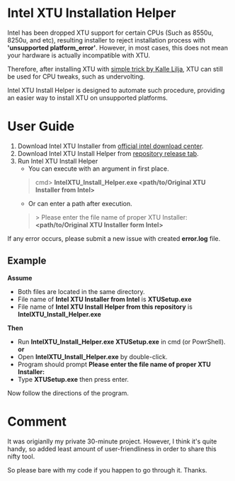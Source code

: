 # Intel XTU Installation Helper

Intel has been dropped XTU support for certain CPUs (Such as 8550u, 8250u, and etc), resulting installer to reject installation process with **'unsupported platform_error'**. However, in most cases, this does not mean your hardware is actually incompatible with XTU. 

Therefore, after installing XTU with [simple trick by Kalle Lilja](https://kallelilja.com/2018/12/workaround-xtu-attempted-to-install-on-an-unsupported-platform/), XTU can still be used for CPU tweaks, such as undervolting.

Intel XTU Install Helper is designed to automate such procedure, providing an easier way to install XTU on unsupported platforms.


# User Guide

 1. Download Intel XTU Installer from [official intel download center](https://downloadcenter.intel.com/download/24075/Intel-Extreme-Tuning-Utility-Intel-XTU-).
 2. Download Intel XTU Install Helper from  [repository release tab](https://github.com/gimdh/Intel-XTU-Install-Helper/releases).
 3. Run Intel XTU Install Helper
	 - You can execute with an argument in first place.
	 > cmd> **IntelXTU_Install_Helper.exe <path/to/Original XTU Installer from Intel>**
	 - Or can enter a path after execution.
	 > \> Please enter the file name of proper XTU Installer: **<path/to/Original XTU Installer form Intel>**


If any error occurs, please submit a new issue with created **error.log** file.


## Example

**Assume**
- Both files are located in the same directory.
- File name of **Intel XTU Installer from Intel** is **XTUSetup.exe**
- File name of **Intel XTU Install Helper from this repository** is **IntelXTU_Install_Helper.exe**

**Then**
- Run **IntelXTU_Install_Helper.exe XTUSetup.exe** in cmd (or PowrShell).
**or**
- Open **IntelXTU_Install_Helper.exe** by double-click.
- Program should prompt **Please enter the file name of proper XTU Installer:**
- Type **XTUSetup.exe** then press enter.

Now follow the directions of the program.


# Comment
It was origianlly my private 30-minute project. However, I think it's quite handy, so added least amount of user-friendliness in order to share this nifty tool.

So please bare with my code if you happen to go through it. Thanks.




